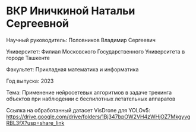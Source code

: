 # ВКР Иничкиной Натальи Сергеевной
Научный руководитель: Половников Владимир Сергеевич

Университет: Филиал Московского Государственного Университета в городе Ташкенте

Факультет: Прикладная математика и информатика

Год выпуска: 2023

Тема: Применение нейросетевых алгоритмов в задаче трекинга объектов при наблюдении с беспилотных летательных аппаратов

Ссылка на обработанный датасет VisDrone для YOLOv5: https://drive.google.com/drive/folders/1Bj347bpOW2VH4zWHjOZ7MkgyvgRBL3fX?usp=share_link
